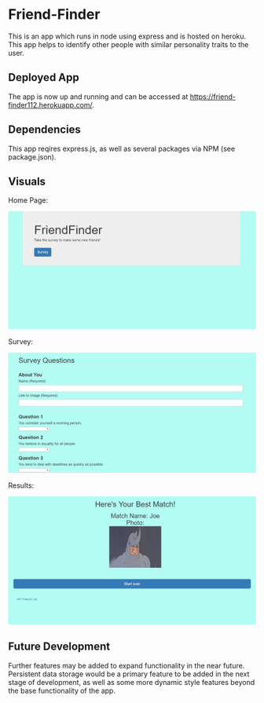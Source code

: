 # Friend-Finder

This is an app which runs in node using express and is hosted on heroku. This app helps to identify other people with similar personality traits to the user.

## Deployed App
The app is now up and running and can be accessed at https://friend-finder112.herokuapp.com/.

## Dependencies 

This app reqires express.js, as well as several packages via NPM (see package.json).

## Visuals

Home Page:

![](app/public/assets/SSHome.jpg)

Survey:

![](app/public/assets/SSSurvey.jpg)

Results:

![](app/public/assets/SSResult.jpg)

## Future Development

Further features may be added to expand functionality in the near future. Persistent data storage would be a primary feature to be added in the next stage of development, as well as some more dynamic style features beyond the base functionality of the app.
